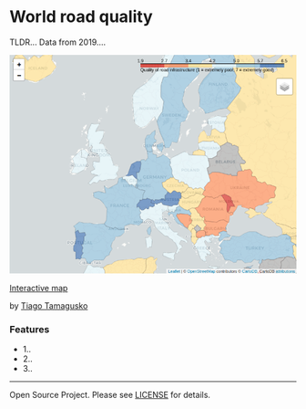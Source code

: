 # World road quality

TLDR... Data from 2019....

![Concept](img/miniature.png)

[Interactive map](http://roadquality.tamagusko.com/)

by [Tiago Tamagusko](https://github.com/tamagusko)

### Features

- 1..
- 2..
- 3..

---

Open Source Project. Please see [LICENSE](https://github.com/tamagusko/voxpoplisbon/blob/main/LICENSE) for details.
